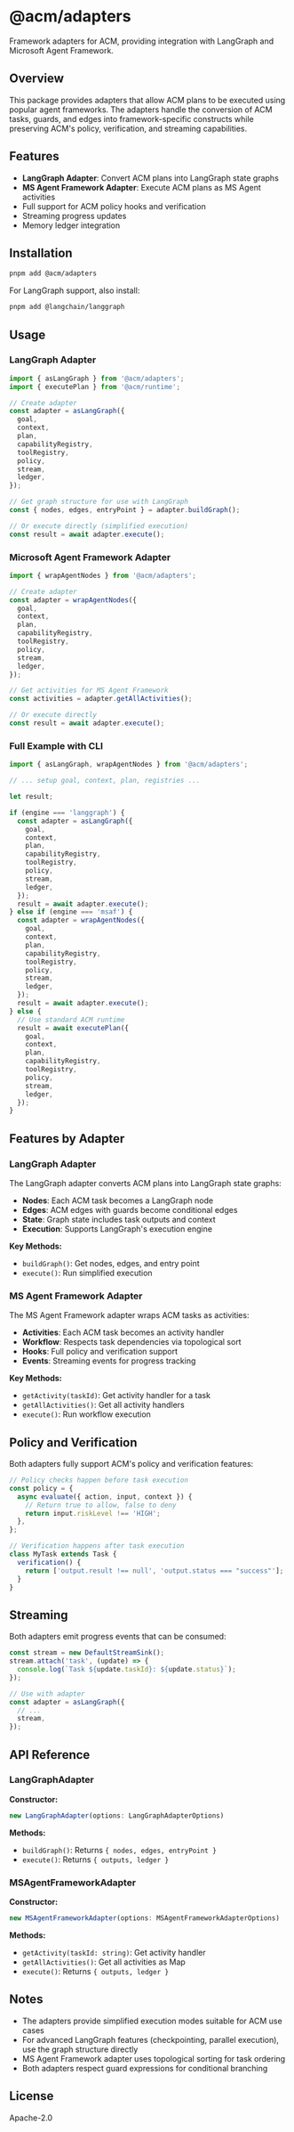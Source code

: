 # @acm/adapters

Framework adapters for ACM, providing integration with LangGraph and Microsoft Agent Framework.

## Overview

This package provides adapters that allow ACM plans to be executed using popular agent frameworks. The adapters handle the conversion of ACM tasks, guards, and edges into framework-specific constructs while preserving ACM's policy, verification, and streaming capabilities.

## Features

- **LangGraph Adapter**: Convert ACM plans into LangGraph state graphs
- **MS Agent Framework Adapter**: Execute ACM plans as MS Agent activities
- Full support for ACM policy hooks and verification
- Streaming progress updates
- Memory ledger integration

## Installation

```bash
pnpm add @acm/adapters
```

For LangGraph support, also install:
```bash
pnpm add @langchain/langgraph
```

## Usage

### LangGraph Adapter

```typescript
import { asLangGraph } from '@acm/adapters';
import { executePlan } from '@acm/runtime';

// Create adapter
const adapter = asLangGraph({
  goal,
  context,
  plan,
  capabilityRegistry,
  toolRegistry,
  policy,
  stream,
  ledger,
});

// Get graph structure for use with LangGraph
const { nodes, edges, entryPoint } = adapter.buildGraph();

// Or execute directly (simplified execution)
const result = await adapter.execute();
```

### Microsoft Agent Framework Adapter

```typescript
import { wrapAgentNodes } from '@acm/adapters';

// Create adapter
const adapter = wrapAgentNodes({
  goal,
  context,
  plan,
  capabilityRegistry,
  toolRegistry,
  policy,
  stream,
  ledger,
});

// Get activities for MS Agent Framework
const activities = adapter.getAllActivities();

// Or execute directly
const result = await adapter.execute();
```

### Full Example with CLI

```typescript
import { asLangGraph, wrapAgentNodes } from '@acm/adapters';

// ... setup goal, context, plan, registries ...

let result;

if (engine === 'langgraph') {
  const adapter = asLangGraph({
    goal,
    context,
    plan,
    capabilityRegistry,
    toolRegistry,
    policy,
    stream,
    ledger,
  });
  result = await adapter.execute();
} else if (engine === 'msaf') {
  const adapter = wrapAgentNodes({
    goal,
    context,
    plan,
    capabilityRegistry,
    toolRegistry,
    policy,
    stream,
    ledger,
  });
  result = await adapter.execute();
} else {
  // Use standard ACM runtime
  result = await executePlan({
    goal,
    context,
    plan,
    capabilityRegistry,
    toolRegistry,
    policy,
    stream,
    ledger,
  });
}
```

## Features by Adapter

### LangGraph Adapter

The LangGraph adapter converts ACM plans into LangGraph state graphs:

- **Nodes**: Each ACM task becomes a LangGraph node
- **Edges**: ACM edges with guards become conditional edges
- **State**: Graph state includes task outputs and context
- **Execution**: Supports LangGraph's execution engine

**Key Methods:**
- `buildGraph()`: Get nodes, edges, and entry point
- `execute()`: Run simplified execution

### MS Agent Framework Adapter

The MS Agent Framework adapter wraps ACM tasks as activities:

- **Activities**: Each ACM task becomes an activity handler
- **Workflow**: Respects task dependencies via topological sort
- **Hooks**: Full policy and verification support
- **Events**: Streaming events for progress tracking

**Key Methods:**
- `getActivity(taskId)`: Get activity handler for a task
- `getAllActivities()`: Get all activity handlers
- `execute()`: Run workflow execution

## Policy and Verification

Both adapters fully support ACM's policy and verification features:

```typescript
// Policy checks happen before task execution
const policy = {
  async evaluate({ action, input, context }) {
    // Return true to allow, false to deny
    return input.riskLevel !== 'HIGH';
  },
};

// Verification happens after task execution
class MyTask extends Task {
  verification() {
    return ['output.result !== null', 'output.status === "success"'];
  }
}
```

## Streaming

Both adapters emit progress events that can be consumed:

```typescript
const stream = new DefaultStreamSink();
stream.attach('task', (update) => {
  console.log(`Task ${update.taskId}: ${update.status}`);
});

// Use with adapter
const adapter = asLangGraph({
  // ...
  stream,
});
```

## API Reference

### LangGraphAdapter

**Constructor:**
```typescript
new LangGraphAdapter(options: LangGraphAdapterOptions)
```

**Methods:**
- `buildGraph()`: Returns `{ nodes, edges, entryPoint }`
- `execute()`: Returns `{ outputs, ledger }`

### MSAgentFrameworkAdapter

**Constructor:**
```typescript
new MSAgentFrameworkAdapter(options: MSAgentFrameworkAdapterOptions)
```

**Methods:**
- `getActivity(taskId: string)`: Get activity handler
- `getAllActivities()`: Get all activities as Map
- `execute()`: Returns `{ outputs, ledger }`

## Notes

- The adapters provide simplified execution modes suitable for ACM use cases
- For advanced LangGraph features (checkpointing, parallel execution), use the graph structure directly
- MS Agent Framework adapter uses topological sorting for task ordering
- Both adapters respect guard expressions for conditional branching

## License

Apache-2.0
